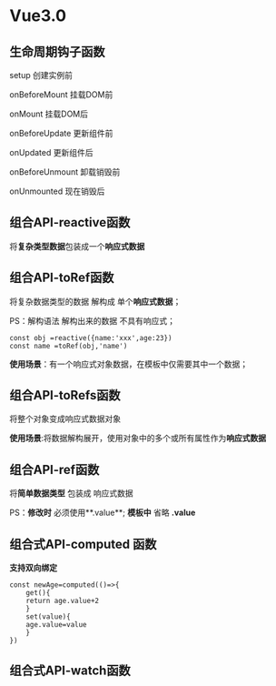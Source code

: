# Vue3.0

## 生命周期钩子函数

setup 创建实例前

onBeforeMount 挂载DOM前

onMount 挂载DOM后

onBeforeUpdate 更新组件前

onUpdated 更新组件后

onBeforeUnmount 卸载销毁前

onUnmounted 现在销毁后

## 组合API-reactive函数

将**复杂类型数据**包装成一个**响应式数据**

## 组合API-toRef函数

将复杂数据类型的数据 解构成 单个**响应式数据**；

PS：解构语法 解构出来的数据 不具有响应式；

```
const obj =reactive({name:'xxx',age:23})
const name =toRef(obj,'name')
```

**使用场景**：有一个响应式对象数据，在模板中仅需要其中一个数据；

## 组合API-toRefs函数

将整个对象变成响应式数据对象

**使用场景**:将数据解构展开，使用对象中的多个或所有属性作为**响应式数据**

## 组合API-ref函数

将**简单数据类型** 包装成 响应式数据

PS：**修改时** 必须使用**.value**; **模板中** 省略 **.value**

## 组合式API-computed 函数

**支持双向绑定**

```
const newAge=computed(()=>{
  	get(){
  	return age.value+2
  	}
  	set(value){
  	age.value=value
  	}
})
```

## 组合式API-watch函数







